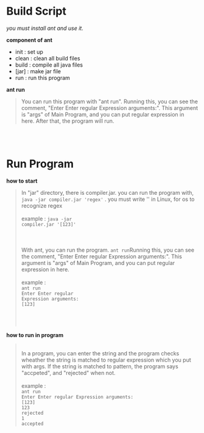 <h1>Build Script</h1>

  <i>you must install ant and use it.</i>
  
  <strong>component of ant</strong>
  
  * init  : set up
  * clean : clean all build files
  * build : compile all java files
  * [jar]   : make jar file   
  * run   : run this program
  
   <strong>ant run</strong>
   >
   > You can run this program with "ant run".
   > Running this, you can see the comment, "Enter Enter regular Expression arguments:".
   > This argument is "args" of Main Program, and you can put regular expression in here.
   > After that, the program will run.
   
<br><br>
   
<h1>Run Program</h1>


<strong>how to start</strong>
   
> In "jar" directory, there is compiler.jar. you can run the program with,
>  <code>java -jar compiler.jar 'regex'</code>
>  . you must write '' in Linux, for os to recognize regex 
><br>
><br>
> example : <code>java -jar compiler.jar '[123]'</code>
><br>
><br>
><br>
><br>
>With ant, you can run the program. <code>ant run</code>Running this, you can see the comment, 
>"Enter Enter regular Expression arguments:".
>This argument is "args" of Main Program, and you can put regular expression in here.
><br>
><br>
> example : <br>
><code>ant run</code><br>
><code>Enter Enter regular Expression arguments:</code><br>
><code>[123]</code>
><br>
><br>
><br>
><br>

<strong>how to run in program</strong>
><br>
>In a program, you can enter the string and the program checks wheather the string is matched to regular expression which you put with args. If the string is matched to pattern, the program says "accpeted", and "rejected" when not.
><br>
><br>
> example : <br>
><code>ant run</code><br>
><code>Enter Enter regular Expression arguments:</code><br>
><code>[123]</code><br>
><code>123</code><br>
><code>rejected</code><br>
><code>1</code><br>
><code>accepted</code><br>
